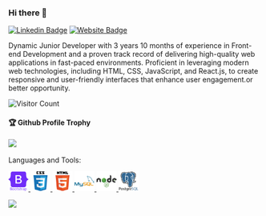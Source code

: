 ### Hi there 👋
[![Linkedin Badge](https://img.shields.io/badge/-Manjunath-blue?style=flat-square&logo=Linkedin&logoColor=white&link=https://www.linkedin.com/in/manjunath-angadi-78581a154/)](https://www.linkedin.com/in/manjunath-angadi-78581a154/)
[![Website Badge](https://img.shields.io/badge/StackOverflow-Manjunath-yellow)](https://stackoverflow.com/users/20490521/manjunath)

Dynamic Junior Developer with 3 years 10 months of experience in Front-end Development and a proven track record of delivering high-quality web applications in fast-paced environments.
Proficient in leveraging modern web technologies, including HTML, CSS, JavaScript, and React.js, to create responsive and user-friendly interfaces that enhance user engagement.or better opportunity.


![Visitor Count](https://profile-counter.glitch.me/manjunath9740/count.svg)
<div>
  <h4>🏆 Github Profile Trophy</h4>
  <a href="https://github.com/ryo-ma/github-profile-trophy">
    <img src="https://github-profile-trophy.vercel.app/?username=manjunath9740&column=7"/>
  </a>
</div>



Languages and Tools: 

<a href="https://getbootstrap.com" target="_blank" rel="noreferrer">
        <img src="https://raw.githubusercontent.com/devicons/devicon/master/icons/bootstrap/bootstrap-plain-wordmark.svg" alt="bootstrap" width="40" height="40" />
    </a>
    <a href="https://www.w3schools.com/css/" target="_blank" rel="noreferrer">
        <img src="https://raw.githubusercontent.com/devicons/devicon/master/icons/css3/css3-original-wordmark.svg" alt="css3" width="40" height="40" />
    </a>
    <a href="https://www.w3.org/html/" target="_blank" rel="noreferrer">
        <img src="https://raw.githubusercontent.com/devicons/devicon/master/icons/html5/html5-original-wordmark.svg" alt="html5" width="40" height="40" />
    </a>
    <a href="https://www.mysql.com/" target="_blank" rel="noreferrer">
        <img src="https://raw.githubusercontent.com/devicons/devicon/master/icons/mysql/mysql-original-wordmark.svg" alt="mysql" width="40" height="40" />
    </a>
    <a href="https://nodejs.org" target="_blank" rel="noreferrer">
        <img src="https://raw.githubusercontent.com/devicons/devicon/master/icons/nodejs/nodejs-original-wordmark.svg" alt="nodejs" width="40" height="40" />
    </a>
    <a href="https://www.postgresql.org" target="_blank" rel="noreferrer">
        <img src="https://raw.githubusercontent.com/devicons/devicon/master/icons/postgresql/postgresql-original-wordmark.svg" alt="postgresql" width="40" height="40" />
    </a>
   
![](https://activity-graph.herokuapp.com/graph?username=manjunath9740&theme=react-dark&area=true)

<!--
**manjunath9740/manjunath9740** is a ✨ _special_ ✨ repository because its `README.md` (this file) appears on your GitHub profile.

Here are some ideas to get you started:

- 🔭 I’m currently working on ...
- 🌱 I’m currently learning ...
- 👯 I’m looking to collaborate on ...
- 🤔 I’m looking for help with ...
- 💬 Ask me about ...
- 📫 How to reach me: ...
- 😄 Pronouns: ...
- ⚡ Fun fact: ...
-->
